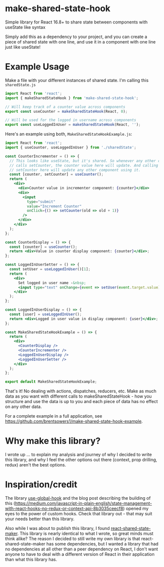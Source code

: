 # make-shared-state-hook
Simple library for React 16.8+ to share state between components with useState like syntax

Simply add this as a dependency to your project, and you can create a piece of shared state with one line, and use it in a component with one line just like useState! 

# Example Usage

Make a file with your different instances of shared state. I'm calling this `sharedState.js`
```javascript
import React from 'react';
import { makeSharedStateHook } from 'make-shared-state-hook';

// Will keep track of a counter value across components
export const useCounter = makeSharedStateHook(React, 0);

// Will be used for the logged in username across components
export const useLoggedInUser = makeSharedStateHook(React, '');
```

Here's an example using both, `MakeSharedStateHookExample.js`:
```jsx
import React from 'react';
import { useCounter, useLoggedInUser } from './sharedState';

const CounterIncrementer = () => {
  // This looks like useState, but it's shared. So whenever any other component
  // calls setCounter, the counter value here will update. And calling
  // setCounter here will update any other component using it.
  const [counter, setCounter] = useCounter();
  return (
    <div>
      <div>Counter value in incrementer component: {counter}</div>
      <div>
        <input
          type="submit"
          value="Increment Counter"
          onClick={() => setCounter(old => old + 1)}
        />
      </div>
    </div>
  );
};

const CounterDisplay = () => {
  const [counter] = useCounter();
  return <div>Value in counter display component: {counter}</div>;
};

const LoggedInUserSetter = () => {
  const setUser = useLoggedInUser()[1];
  return (
    <div>
      Set logged in user name -&nbsp;
      <input type="text" onChange={event => setUser(event.target.value)} />
    </div>
  );
};

const LoggedInUserDisplay = () => {
  const [user] = useLoggedInUser();
  return <div>Logged in user value in display component: {user}</div>;
};

const MakeSharedStateHookExample = () => {
  return (
    <div>
      <CounterDisplay />
      <CounterIncrementer />
      <LoggedInUserDisplay />
      <LoggedInUserSetter />
    </div>
  );
};

export default MakeSharedStateHookExample;
```

That's it! No dealing with actions, dispatches, reducers, etc. Make as much data as you want with different calls to makeSharedStateHook - how you structure and use the data is up to you and each piece of data has no effect on any other data.

For a complete example in a full application, see https://github.com/brentsowers1/make-shared-state-hook-example.

# Why make this library?

I wrote up ... to explain my analysis and journey of why I decided to write this library, and why I feel the other options out there (context, prop drilling, redux) aren't the best options. 

# Inspiration/credit

The library [use-global-hook](https://www.npmjs.com/package/use-global-hook) and the blog post describing the building of this (https://medium.com/javascript-in-plain-english/state-management-with-react-hooks-no-redux-or-context-api-8b3035ceecf8) opened my eyes to the power of custom hooks. Check that library out - that may suit your needs better than this library.

Also while I was about to publish this library, I found [react-shared-state-maker](https://github.com/fixiabis/react-shared-state-maker). This library is nearly identical to what I wrote, so great minds must think alike? The reason I decided to still write my own library is that react-shared-state-maker has some dependencies, but I wanted a library that had no dependencies at all other than a peer dependency on React, I don't want anyone to have to deal with a different version of React in their application than what this library has.
